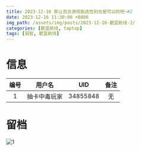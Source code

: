 ```yaml
---
title: 2023-12-16 那让百合游戏能选性别也是可以的吧~#2
date: 2023-12-16 11:30:00 +0800
img_path: /assets/img/posts/2023-12-16-碧蓝航线-2/
categories: [碧蓝航线, taptap]
tags: [弱智, 碧蓝航线]
---
```


# 信息

| 编号 |    用户名    |   UID    | 备注 |
| :--: | :----------: | :------: | :--: |
|  1   | 抽卡中毒玩家 | 34855848 |  无  |

# 留档

![1](1.jpg)